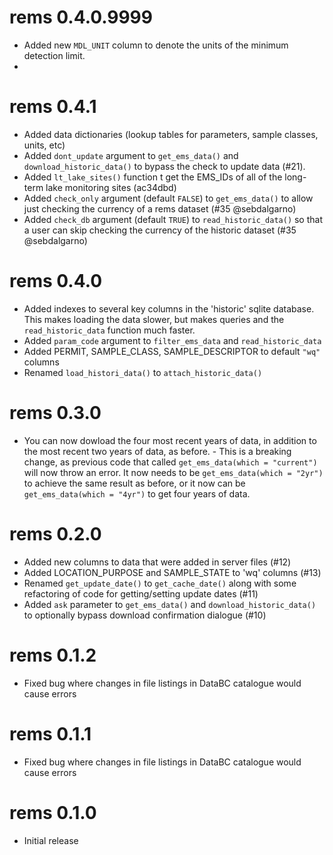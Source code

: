# rems 0.4.0.9999

* Added new `MDL_UNIT` column to denote the units of the minimum detection limit.
* 

# rems 0.4.1

* Added data dictionaries (lookup tables for parameters, sample classes, units, etc)
* Added `dont_update` argument to `get_ems_data()` and `download_historic_data()` to 
bypass the check to update data (#21).
* Added `lt_lake_sites()` function t get the EMS_IDs of all of the long-term lake monitoring sites (ac34dbd)
* Added `check_only` argument (default `FALSE`) to `get_ems_data()` to allow just checking the currency 
of a rems dataset (#35 @sebdalgarno)
* Added `check_db` argument (default `TRUE`) to `read_historic_data()` so that
a user can skip checking the currency of the historic dataset (#35 @sebdalgarno)


# rems 0.4.0

* Added indexes to several key columns in the 'historic' sqlite database. This makes
loading the data slower, but makes queries and the `read_historic_data` function much faster.
* Added `param_code` argument to `filter_ems_data` and `read_historic_data`
* Added PERMIT, SAMPLE_CLASS, SAMPLE_DESCRIPTOR to default `"wq"` columns
* Renamed `load_histori_data()` to `attach_historic_data()`

# rems 0.3.0

* You can now dowload the four most recent years of data, in addition to the 
most recent two years of data, as before.
      - This is a breaking change, as previous code that called 
      `get_ems_data(which = "current")` will now throw an error. It now needs to be 
      `get_ems_data(which = "2yr")` to achieve the same result as before, or it now 
      can be `get_ems_data(which = "4yr")` to get four years of data.

# rems 0.2.0

* Added new columns to data that were added in server files (#12)
* Added LOCATION_PURPOSE and SAMPLE_STATE to 'wq' columns (#13)
* Renamed `get_update_date()` to `get_cache_date()` along with some refactoring of code for getting/setting update dates (#11)
* Added `ask` parameter to `get_ems_data()` and `download_historic_data()` to optionally bypass download confirmation dialogue (#10)

# rems 0.1.2

* Fixed bug where changes in file listings in DataBC catalogue would cause errors

# rems 0.1.1

* Fixed bug where changes in file listings in DataBC catalogue would cause errors

# rems 0.1.0

* Initial release
